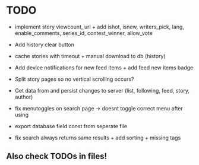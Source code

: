 # TODO

 - implement story viewcount, url + add ishot, isnew, writers_pick, lang, enable_comments, series_id, contest_winner, allow_vote
 - Add history clear button
 - cache stories with timeout + manual download to db (history)
 - Add device notifications for new feed items + add feed new items badge
 - Split story pages so no vertical scrolling occurs?
 - Get data from and persist changes to server (list, following, feed, story, author)

 - fix menutoggles on search page -> doesnt toggle correct menu after using
 - export database field const from seperate file
 - fix search always returns same results + add sorting + missing tags

## Also check TODOs in files!